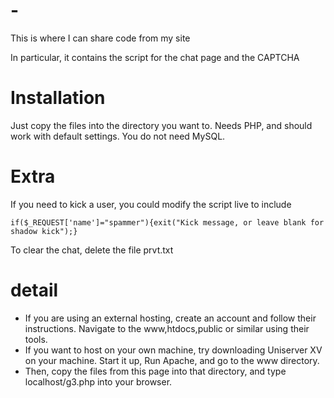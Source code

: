 # -
This is where I can share code from my site

In particular, it contains the script for the chat page and the CAPTCHA

# Installation
Just copy the files into the directory you want to. Needs PHP, and should work with default settings.
You do not need MySQL.

# Extra
If you need to kick a user, you could modify the script live to include
  
    if($_REQUEST['name']="spammer"){exit("Kick message, or leave blank for shadow kick");}
  
To clear the chat, delete the file prvt.txt

# detail
* If you are using an external hosting, create an account and follow their instructions. Navigate to the www,htdocs,public or similar using their tools.
* If you want to host on your own machine, try downloading Uniserver XV on your machine. Start it up, Run Apache, and go to the www directory.
* Then, copy the files from this page into that directory, and type localhost/g3.php into your browser.
